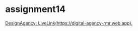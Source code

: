 # assignment14

[DesignAgency: LiveLink(https://digital-agency-rmr.web.app).](https://digital-agency-rmr.web.app)

